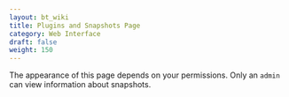 ```yaml
---
layout: bt_wiki
title: Plugins and Snapshots Page
category: Web Interface
draft: false
weight: 150
---
```


The appearance of this page depends on your permissions. Only an `admin` can view information about snapshots.

